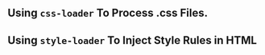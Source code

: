 ## Using `css-loader` To Process .css Files.

## Using `style-loader` To Inject Style Rules in HTML <style>.

## The sequence of Loaders is Backward.

```js
	use: [
		'style-loader', // second
		'css-loader' // first
	]
```